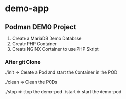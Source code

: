 # demo-app

## Podman DEMO Project
1. Create a MariaDB Demo Database
2. Create PHP Container
3. Create NGINX Container to use PHP Skript

### After git Clone
./init => Create a Pod and start the Container in the POD

./clean => Clean the PODs

./stop => stop the demo-pod
./start => start the demo-pod
